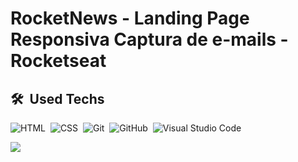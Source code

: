 <h1 align="left">RocketNews - Landing Page Responsiva Captura de e-mails - Rocketseat</h1>

## 🛠 &nbsp;Used Techs

<!-- [JavaScript](https://img.shields.io/badge/-JavaScript-05122A?style=flat&logo=javascript)&nbsp; -->
![HTML](https://img.shields.io/badge/-HTML-05122A?style=flat&logo=HTML5)&nbsp;
![CSS](https://img.shields.io/badge/-CSS-05122A?style=flat&logo=CSS3&logoColor=1572B6)&nbsp;
![Git](https://img.shields.io/badge/-Git-05122A?style=flat&logo=git)&nbsp;
![GitHub](https://img.shields.io/badge/-GitHub-05122A?style=flat&logo=github)&nbsp;
![Visual Studio Code](https://img.shields.io/badge/-Visual%20Studio%20Code-05122A?style=flat&logo=visual-studio-code&logoColor=007ACC)&nbsp;

<a href="https://pedrosvasconcellos.github.io/landing-page-captura-email-rocketseat/" target="_blank"><img src="https://user-images.githubusercontent.com/106352050/216477781-ed3d47f3-ddee-41fa-b97f-e236932d7632.jpg"></a>
